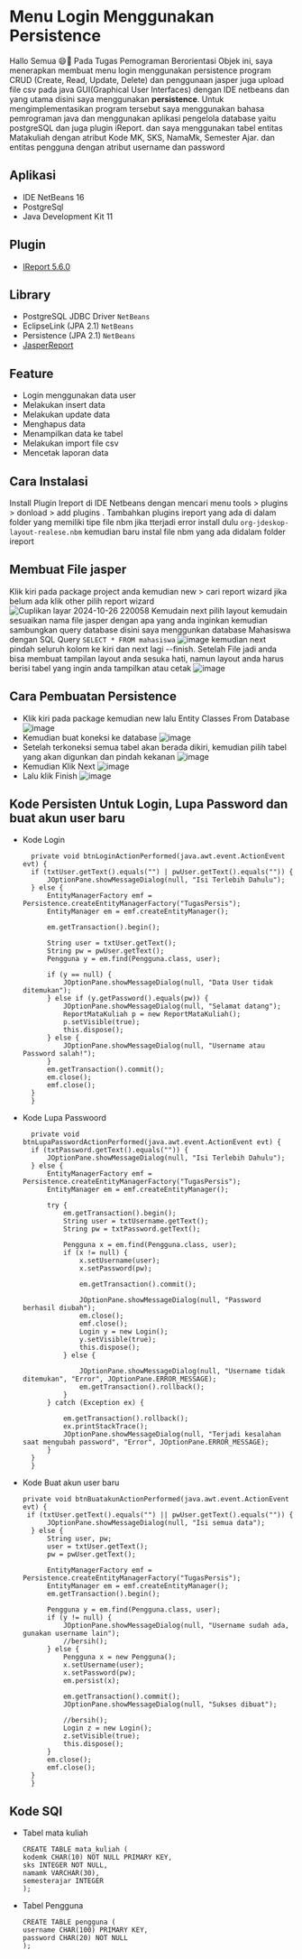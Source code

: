 # Menu Login Menggunakan Persistence
Hallo Semua 😄👋 Pada Tugas Pemograman Berorientasi Objek ini, saya menerapkan membuat menu login menggunakan persistence program CRUD (Create, Read, Update, Delete)  dan  penggunaan jasper juga upload file csv pada java GUI(Graphical User Interfaces) dengan IDE netbeans dan yang utama disini saya menggunakan **persistence**. Untuk mengimplementasikan program tersebut saya menggunakan bahasa pemrograman java dan menggunakan aplikasi pengelola database yaitu postgreSQL dan juga plugin iReport.
dan saya menggunakan tabel  entitas Matakuliah dengan atribut Kode MK, SKS, NamaMk, Semester Ajar. dan entitas pengguna dengan atribut username dan password
## Aplikasi
- IDE NetBeans 16
- PostgreSql
- Java Development Kit 11
## Plugin
- [IReport 5.6.0](https://drive.google.com/drive/folders/1gbbMttGeyns5mqb-_hfIAuMjkTzb-XPZ?usp=sharing)
## Library
- PostgreSQL JDBC Driver `NetBeans`
- EclipseLink (JPA 2.1) `NetBeans`
- Persistence (JPA 2.1) `NetBeans`
- [JasperReport](https://drive.google.com/drive/folders/1_i8xBCdLXeMcGdmnTWa2SEnL4oc2sW78?usp=sharing)
## Feature
-  Login menggunakan data user 
-  Melakukan insert data
-  Melakukan update data
-  Menghapus data
-  Menampilkan data ke tabel
-  Melakukan import file csv
-  Mencetak laporan data

## Cara Instalasi 
Install Plugin Ireport di IDE Netbeans dengan mencari menu tools > plugins > donload > add plugins . Tambahkan plugins ireport yang ada di dalam folder yang memiliki tipe file nbm jika tterjadi error install dulu `org-jdeskop-layout-realese.nbm` kemudian baru instal file nbm yang ada didalam folder ireport
## Membuat File jasper
Klik kiri pada package project anda kemudian new > cari report wizard jika belum ada klik other pilih report wizard ![Cuplikan layar 2024-10-26 220058](https://github.com/user-attachments/assets/e4b2bb54-2e9c-4253-8e91-ebbe55364533) 
Kemudain next pilih layout kemudain sesuaikan nama file jasper dengan apa yang anda inginkan kemudian sambungkan query database disini saya menggunkan database Mahasiswa dengan SQL Query `SELECT * FROM mahasiswa` ![image](https://github.com/user-attachments/assets/eae7b901-3c6a-41ce-a468-80a2c77e999c)
kemudian next pindah seluruh kolom ke kiri dan next lagi --finish.
Setelah File jadi anda bisa membuat tampilan layout anda sesuka hati, namun layout anda harus berisi tabel yang ingin anda tampilkan atau cetak
![image](https://github.com/user-attachments/assets/7fd7d5f1-db54-43d7-bdac-57ac60bf4a10)

## Cara Pembuatan Persistence 
- Klik kiri pada package kemudian new lalu Entity Classes From Database
  ![image](https://github.com/user-attachments/assets/af29d699-ec5e-4c7f-88e5-e9dc61d4af3c)
- Kemudian buat koneksi ke database
  ![image](https://github.com/user-attachments/assets/7b82d6d8-d439-453e-ae79-d0f1be96c05f)
- Setelah terkoneksi semua tabel akan berada dikiri, kemudian pilih tabel yang akan digunkan dan pindah kekanan
  ![image](https://github.com/user-attachments/assets/0a50dbec-804a-4ac7-9e31-2eabd5107c94)
- Kemudian Klik Next
  ![image](https://github.com/user-attachments/assets/3be1861f-7495-4274-9e9e-4a4cd2924ee9)
- Lalu klik Finish
  ![image](https://github.com/user-attachments/assets/e06e58c2-cc46-49e6-ac44-b59c3b36bd79)

## Kode Persisten Untuk Login, Lupa Password dan buat akun user baru
- Kode Login

        private void btnLoginActionPerformed(java.awt.event.ActionEvent evt) {                                         
        if (txtUser.getText().equals("") | pwUser.getText().equals("")) {
            JOptionPane.showMessageDialog(null, "Isi Terlebih Dahulu");
        } else {
            EntityManagerFactory emf = Persistence.createEntityManagerFactory("TugasPersis");
            EntityManager em = emf.createEntityManager();

            em.getTransaction().begin();

            String user = txtUser.getText();
            String pw = pwUser.getText();
            Pengguna y = em.find(Pengguna.class, user);

            if (y == null) {
                JOptionPane.showMessageDialog(null, "Data User tidak ditemukan");
            } else if (y.getPassword().equals(pw)) {
                JOptionPane.showMessageDialog(null, "Selamat datang");
                ReportMataKuliah p = new ReportMataKuliah();
                p.setVisible(true);
                this.dispose();
            } else {
                JOptionPane.showMessageDialog(null, "Username atau Password salah!");
            }
            em.getTransaction().commit();
            em.close();
            emf.close();
        }
        } 

- Kode Lupa Passwoord

        private void btnLupaPasswordActionPerformed(java.awt.event.ActionEvent evt) {                                                
        if (txtPassword.getText().equals("")) {
            JOptionPane.showMessageDialog(null, "Isi Terlebih Dahulu");
        } else {
            EntityManagerFactory emf = Persistence.createEntityManagerFactory("TugasPersis");
            EntityManager em = emf.createEntityManager();

            try {
                em.getTransaction().begin();
                String user = txtUsername.getText();
                String pw = txtPassword.getText();

                Pengguna x = em.find(Pengguna.class, user);
                if (x != null) {
                    x.setUsername(user);
                    x.setPassword(pw);

                    em.getTransaction().commit();

                    JOptionPane.showMessageDialog(null, "Password berhasil diubah");
                    em.close();
                    emf.close();
                    Login y = new Login();
                    y.setVisible(true);
                    this.dispose();
                } else {

                    JOptionPane.showMessageDialog(null, "Username tidak ditemukan", "Error", JOptionPane.ERROR_MESSAGE);
                    em.getTransaction().rollback();
                }
            } catch (Exception ex) {

                em.getTransaction().rollback();
                ex.printStackTrace();
                JOptionPane.showMessageDialog(null, "Terjadi kesalahan saat mengubah password", "Error", JOptionPane.ERROR_MESSAGE);
            } 
        }
        }                                               


- Kode Buat akun user baru

      private void btnBuatakunActionPerformed(java.awt.event.ActionEvent evt) {                                            
       if (txtUser.getText().equals("") || pwUser.getText().equals("")) {
            JOptionPane.showMessageDialog(null, "Isi semua data");
        } else {
            String user, pw;
            user = txtUser.getText();
            pw = pwUser.getText();

            EntityManagerFactory emf = Persistence.createEntityManagerFactory("TugasPersis");
            EntityManager em = emf.createEntityManager();
            em.getTransaction().begin();

            Pengguna y = em.find(Pengguna.class, user);
            if (y != null) {
                JOptionPane.showMessageDialog(null, "Username sudah ada, gunakan username lain");
                //bersih();
            } else {
                Pengguna x = new Pengguna();
                x.setUsername(user);
                x.setPassword(pw);
                em.persist(x);

                em.getTransaction().commit();
                JOptionPane.showMessageDialog(null, "Sukses dibuat");

                //bersih();
                Login z = new Login();
                z.setVisible(true);
                this.dispose();
            }
            em.close();
            emf.close();
        }
        }                                           


## Kode SQl 
- Tabel mata kuliah

      CREATE TABLE mata_kuliah (
      kodemk CHAR(10) NOT NULL PRIMARY KEY,
      sks INTEGER NOT NULL,
      namamk VARCHAR(30),
      semesterajar INTEGER
      );
    
- Tabel Pengguna

      CREATE TABLE pengguna (
      username CHAR(100) PRIMARY KEY,
      password CHAR(20) NOT NULL
      );
 





